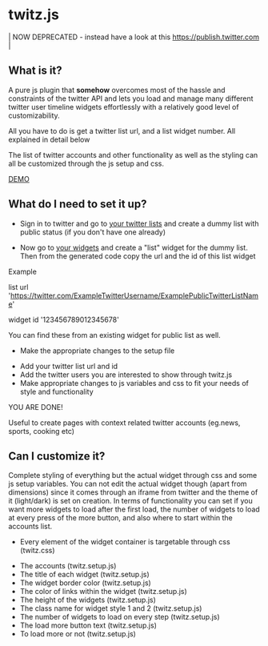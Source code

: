 
# twitz.js 
 
 | NOW DEPRECATED - instead have a look at this https://publish.twitter.com |
 
## What is it? 
 
A pure js plugin that **somehow** overcomes most of the hassle and constraints of the twitter API and lets you load and manage many different twitter user timeline widgets effortlessly with a relatively good level of customizability. 

All you have to do is get a twitter list url, and a list widget number. All explained in detail below
 
The list of twitter accounts and other functionality as well as the styling can all be customized through the js setup and css. 
 
[DEMO](http://positeam.net/twitz.js/) 
 
 
## What do I need to set it up? 
 
+ Sign in to twitter and go to [your twitter lists](https://twitter.com/lists) and create a dummy list with public status (if you don't have one already) 
 
+ Now go to [your widgets](https://twitter.com/settings/widgets) and create a "list" widget for the dummy list. Then from the generated code copy the url and the id of this list widget 
 
Example 
 
list url 'https://twitter.com/ExampleTwitterUsername/ExamplePublicTwitterListName' 
 
widget id  '123456789012345678' 
 
You can find these from an existing widget for public list as well. 
 
+ Make the appropriate changes to the setup file 
- Add your twitter list url and id 
- Add the twitter users you are interested to show through twitz.js 
- Make appropriate changes to js variables and css to fit your needs of style and functionality 
 
YOU ARE DONE! 
 
Useful to create pages with context related twitter accounts  (eg.news, sports, cooking etc) 
 
 
## Can I customize it? 
 
Complete styling of everything but the actual widget through css and some js setup variables. You can not edit the actual widget though (apart from dimensions) since it comes through an iframe from twitter and the theme of it (light/dark) is set on creation. In terms of functionality you can set if you want more widgets to load after the first load, the number of widgets to load at every press of the more button, and also where to start within the accounts list. 
 
+ Every element of the widget container is targetable through css (twitz.css) 
- The accounts (twitz.setup.js) 
- The title of each widget (twitz.setup.js) 
- The widget border color (twitz.setup.js) 
- The color of links within the widget (twitz.setup.js) 
- The height of the widgets (twitz.setup.js) 
- The class name for widget style 1 and 2 (twitz.setup.js) 
- The number of widgets to load on every step (twitz.setup.js) 
- The load more button text (twitz.setup.js) 
- To load more or not (twitz.setup.js)
